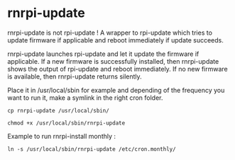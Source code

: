 # rnrpi-update
rnrpi-update is not rpi-update ! A wrapper to rpi-update which tries to update firmware if applicable and reboot immediately if update succeeds.

rnrpi-update launches rpi-update and let it update the firmware if applicable. If a new firmware is successfully installed, then rnrpi-update shows the output of rpi-update and reboot immediately. If no new firmware is available, then rnrpi-update returns silently.

Place it in /usr/local/sbin for example and depending of the frequency you want to run it, make a symlink in the right cron folder.

```shell
cp rnrpi-update /usr/local/sbin/
```

`chmod +x /usr/local/sbin/rnrpi-update`

Example to run rnrpi-install monthly :

`ln -s /usr/local/sbin/rnrpi-update /etc/cron.monthly/`
